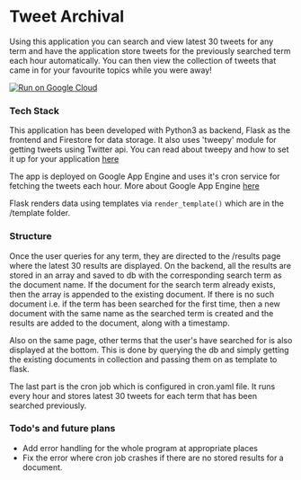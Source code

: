 # Tweet Archival
Using this application you can search and view latest 30 tweets for any term and have the application store tweets for the previously searched term each hour automatically. You can then view the collection of tweets that came in  for your favourite topics while you were away!

[![Run on Google Cloud](https://storage.googleapis.com/cloudrun/button.svg)](https://console.cloud.google.com/cloudshell/editor?shellonly=true&cloudshell_image=gcr.io/cloudrun/button&cloudshell_git_repo=https://github.com/vaibssingh/cloud-tweet-archival-system.git)

### Tech Stack
This application has been developed with Python3 as backend, Flask as the frontend and Firestore for data storage.
It also uses 'tweepy' module for getting tweets using Twitter api. You can read about tweepy and how to set it up for your application [here](https://tweepy.readthedocs.io/en/latest/)

The app is deployed on Google App Engine and uses it's cron service for fetching the tweets each hour. More about Google App Engine [here](https://cloud.google.com/appengine/docs/)

Flask renders data using templates via ``render_template()`` which are in the /template folder.

### Structure
Once the user queries for any term, they are directed to the /results page where the latest 30 results are displayed. On the backend, all the results are stored in an array and saved to db with the corresponding search term as the document name. If the document for the search term already exists, then the array is appended to the existing document. If there is no such document i.e. if the term has been searched for the first time, then a new document with the same name as the searched term is created and the results are added to the document, along with a timestamp. 

Also on the same page, other terms that the user's have searched for is also displayed at the bottom. This is done by querying the db and simply getting the existing documents in collection and passing them on as template to flask.

The last part is the cron job which is configured in cron.yaml file. It runs every hour and stores latest 30 tweets for each term that has been searched previously.

### Todo's and future plans

 - Add error handling for the whole program at appropriate places
 - Fix the error where cron job crashes if there are no stored results for a document.
